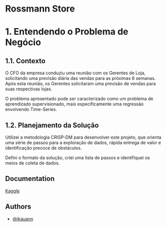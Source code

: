
# Rossmann Store 

# 1. Entendendo o Problema de Negócio

## 1.1. Contexto
O CFO da empresa conduziu uma reunião com os Gerentes de Loja, solicitando uma previsão diária das vendas para as próximas 6 semanas. Após esta reunião, os Gerentes solicitaram uma previsão de vendas para suas respectivas lojas.

O problema apresentado pode ser caracterizado como um problema de aprendizado supervisionado, mais especificamente uma regressão envolvendo Time-Series.

## 1.2. Planejamento da Solução
Utilizei a metodologia CRISP-DM para desenvolver este projeto, que orienta uma série de passos para a exploração de dados, rápida entrega de valor e identificação precoce de obstáculos.

Defini o formato da solução, criei uma lista de passos e identifiquei os meios de coleta de dados.




## Documentation

[Kaggle](https://www.kaggle.com/c/rossmann-store-sales)


## Authors

- [@ikauann](https://www.linkedin.com/in/kauan-souza-913518213/)


